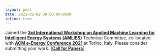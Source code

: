 ```yaml
---
layout: post
date: 2021-02-02 09:00:00+0800
inline: true
---
```


Joined the [**3rd International Workshop on Applied Machine Learning for Intelligent Energy Systems (AMLIES)**](http://sinberbest.berkeley.edu/amlies/2021) Technical Committee, co-located with [**ACM e-Energy Conference 2021**](https://energy.acm.org/conferences/eenergy/2021/) at Torino, Italy. Please consider submitting your work. [[**Call for Papers**](http://sinberbest.berkeley.edu/sites/default/files/call_for_papers_cfp.pdf)]
